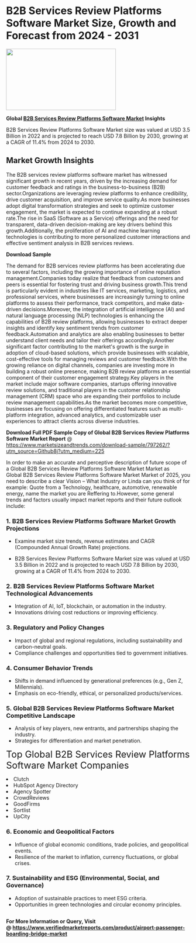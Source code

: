 <H1>B2B Services Review Platforms Software Market Size, Growth and Forecast from 2024 - 2031</H1><img class="aligncenter size-medium wp-image-584254" src="https://thirdeyenews.in/wp-content/uploads/2024/09/Global-Market-Research-300x168.jpeg" alt="" width="300" height="168" /><p><strong>Global&nbsp;<a href="https://www.marketsizeandtrends.com/download-sample/797262/?utm_source=Github8j?utm_medium=225">B2B Services Review Platforms Software Market</a> Insights</strong></p><p>B2B Services Review Platforms Software Market size was valued at USD 3.5 Billion in 2022 and is projected to reach USD 7.8 Billion by 2030, growing at a CAGR of 11.4% from 2024 to 2030.</p><p><h2>Market Growth Insights</h2> <p>The B2B services review platforms software market has witnessed significant growth in recent years, driven by the increasing demand for customer feedback and ratings in the business-to-business (B2B) sector.Organizations are leveraging review platforms to enhance credibility, drive customer acquisition, and improve service quality.As more businesses adopt digital transformation strategies and seek to optimize customer engagement, the market is expected to continue expanding at a robust rate.The rise in SaaS (Software as a Service) offerings and the need for transparent, data-driven decision-making are key drivers behind this growth.Additionally, the proliferation of AI and machine learning technologies is contributing to more personalized customer interactions and effective sentiment analysis in B2B services reviews.</p> <p><strong>Download Sample</strong></p> <p>The demand for B2B services review platforms has been accelerating due to several factors, including the growing importance of online reputation management.Companies today realize that feedback from customers and peers is essential for fostering trust and driving business growth.This trend is particularly evident in industries like IT services, marketing, logistics, and professional services, where businesses are increasingly turning to online platforms to assess their performance, track competitors, and make data-driven decisions.Moreover, the integration of artificial intelligence (AI) and natural language processing (NLP) technologies is enhancing the capabilities of B2B review platforms, allowing businesses to extract deeper insights and identify key sentiment trends from customer feedback.Automation and analytics are also enabling businesses to better understand client needs and tailor their offerings accordingly.Another significant factor contributing to the market's growth is the surge in adoption of cloud-based solutions, which provide businesses with scalable, cost-effective tools for managing reviews and customer feedback.With the growing reliance on digital channels, companies are investing more in building a robust online presence, making B2B review platforms an essential component of their customer engagement strategy.Key players in the market include major software companies, startups offering innovative review solutions, and traditional players in the customer relationship management (CRM) space who are expanding their portfolios to include review management capabilities.As the market becomes more competitive, businesses are focusing on offering differentiated features such as multi-platform integration, advanced analytics, and customizable user experiences to attract clients across diverse industries.</p> <p><span class=""><strong>Download Full PDF Sample Copy of Global B2B Services Review Platforms Software Market Report</strong> @ <a href="https://www.marketsizeandtrends.com/download-sample/797262/?utm_source=Github8j?utm_medium=225" target="_blank">https://www.marketsizeandtrends.com/download-sample/797262/?utm_source=Github8j?utm_medium=225</a></span></p><p>In order to make an accurate and perceptive description of future scope of a Global&nbsp;B2B Services Review Platforms Software Market Market as Global&nbsp;B2B Services Review Platforms Software Market Market of 2025, you need to describe a clear Vision &ndash; What Industry or Linda can you think of for example: Quote from a Technology, healthcare, automotive, renewable energy, name the market you are Reffering to.However, some general trends and factors usually impact market reports and their future outlook include:</p><h3>1.&nbsp;<strong>B2B Services Review Platforms Software Market Growth Projections</strong></h3><ul><li>Examine market size trends, revenue estimates and CAGR (Compounded Annual Growth Rate) projections.</li><li><p>B2B Services Review Platforms Software Market size was valued at USD 3.5 Billion in 2022 and is projected to reach USD 7.8 Billion by 2030, growing at a CAGR of 11.4% from 2024 to 2030.</p></li></ul><h3>2.&nbsp;<strong>B2B Services Review Platforms Software Market Technological Advancements</strong></h3><ul><li>Integration of AI, IoT, blockchain, or automation in the industry.</li><li>Innovations driving cost reductions or improving efficiency.</li></ul><h3>3.&nbsp;<strong>Regulatory and Policy Changes</strong></h3><ul><li>Impact of global and regional regulations, including sustainability and carbon-neutral goals.</li><li>Compliance challenges and opportunities tied to government initiatives.</li></ul><h3>4.&nbsp;<strong>Consumer Behavior Trends</strong></h3><ul><li>Shifts in demand influenced by generational preferences (e.g., Gen Z, Millennials).</li><li>Emphasis on eco-friendly, ethical, or personalized products/services.</li></ul><h3>5.&nbsp;<strong>Global B2B Services Review Platforms Software Market Competitive Landscape</strong></h3><ul><li>Analysis of key players, new entrants, and partnerships shaping the industry.</li><li>Strategies for differentiation and market penetration.</li></ul><p data-pm-slice="1 1 []"><span style="color: inherit; font-family: inherit; font-size: 25px;">Top Global B2B Services Review Platforms Software Market Companies</span></p><div class="" data-test-id=""><p><li>Clutch</li><li> HubSpot Agency Directory</li><li> Agency Spotter</li><li> CrowdReviews</li><li> GoodFirms</li><li> Sortlist</li><li> UpCity</li></p></div><h3>6.&nbsp;<strong>Economic and Geopolitical Factors</strong></h3><ul><li>Influence of global economic conditions, trade policies, and geopolitical events.</li><li>Resilience of the market to inflation, currency fluctuations, or global crises.</li></ul><h3>7.&nbsp;<strong>Sustainability and ESG (Environmental, Social, and Governance)</strong></h3><ul><li>Adoption of sustainable practices to meet ESG criteria.</li><li>Opportunities in green technologies and circular economy principles.</li></ul><h2><strong style="font-size: 14px;">For More Information or Query, Visit @&nbsp;</strong><a style="background-color: #ffffff; font-size: 14px;" href="https://www.marketsizeandtrends.com/report/b2b-services-review-platforms-software-market/" target="_blank">https://www.verifiedmarketreports.com/product/airport-passenger-boarding-bridge-market</a></h2>